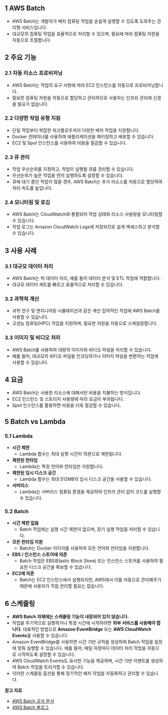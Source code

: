 ## 1 AWS Batch

- AWS Batch는 개발자가 배치 컴퓨팅 작업을 손쉽게 실행할 수 있도록 도와주는 관리형 서비스입니다.
- 대규모의 컴퓨팅 작업을 효율적으로 처리할 수 있으며, 필요에 따라 컴퓨팅 자원을 자동으로 조절합니다.



## 2 주요 기능

### 2.1 자동 리소스 프로비저닝

- AWS Batch는 작업의 요구 사항에 따라 EC2 인스턴스를 자동으로 프로비저닝합니다.
- 필요한 컴퓨팅 자원을 자동으로 할당하고 관리하므로 사용자는 인프라 관리에 신경 쓸 필요가 없습니다.



### 2.2 다양한 작업 유형 지원

- 단일 작업부터 복잡한 워크플로우까지 다양한 배치 작업을 지원합니다.
- Docker 컨테이너를 사용하여 애플리케이션을 패키징하고 배포할 수 있습니다.
- EC2 및 Spot 인스턴스를 사용하여 비용을 절감할 수 있습니다.



### 2.3 큐 관리

- 작업 우선순위를 지정하고, 작업이 실행될 큐를 관리할 수 있습니다.
- 우선순위가 높은 작업을 먼저 실행하도록 설정할 수 있습니다.
- 큐에 대기 중인 작업이 많을 경우, AWS Batch는 추가 리소스를 자동으로 할당하여 처리 속도를 높입니다.



### 2.4 모니터링 및 로깅

- AWS Batch는 CloudWatch와 통합되어 작업 상태와 리소스 사용량을 모니터링할 수 있습니다.
- 작업 로그는 Amazon CloudWatch Logs에 저장되므로 쉽게 액세스하고 분석할 수 있습니다.



## 3 사용 사례

### 3.1 대규모 데이터 처리

- AWS Batch는 빅 데이터 처리, 예를 들어 데이터 분석 및 ETL 작업에 적합합니다.
- 대규모 데이터 세트를 빠르고 효율적으로 처리할 수 있습니다.



### 3.2 과학적 계산

- 과학 연구 및 엔지니어링 시뮬레이션과 같은 계산 집약적인 작업에 AWS Batch를 사용할 수 있습니다.
- 고성능 컴퓨팅(HPC) 작업을 지원하며, 필요한 자원을 자동으로 스케일링합니다.



### 3.3 이미지 및 비디오 처리

- AWS Batch를 사용하여 대량의 이미지와 비디오 파일을 처리할 수 있습니다.
- 예를 들어, 대규모의 비디오 파일을 인코딩하거나 이미지 파일을 변환하는 작업에 사용할 수 있습니다.



## 4 요금

- AWS Batch는 사용한 리소스에 대해서만 비용을 지불하는 방식입니다.
- EC2 인스턴스 및 스토리지 사용량에 따라 요금이 부과됩니다.
- Spot 인스턴스를 활용하면 비용을 더욱 절감할 수 있습니다.



## 5 Batch vs Lambda

### 5.1 Lambda

- **시간 제한**
	- Lambda 함수는 최대 실행 시간이 15분으로 제한됩니다.
- **제한된 런타임**
	- Lambda는 특정 언어와 런타임만 지원합니다.
- **제한된 임시 디스크 공간**
	- Lambda 함수는 최대 512MB의 임시 디스크 공간을 사용할 수 있습니다.
- **서버리스**
	- Lambda는 서버리스 컴퓨팅 환경을 제공하여 인프라 관리 없이 코드를 실행할 수 있습니다.



### 5.2 Batch

- **시간 제한 없음**
	- Batch 작업에는 실행 시간 제한이 없으며, 장기 실행 작업을 처리할 수 있습니다.
- **모든 런타임 지원**
	- Batch는 Docker 이미지를 사용하여 모든 언어와 런타임을 지원합니다.
- **EBS / 인스턴스 스토어에 의존**
	- Batch 작업은 EBS(Elastic Block Store) 또는 인스턴스 스토어를 사용하여 필요한 디스크 공간을 확보할 수 있습니다.
- **EC2에 의존** 
	- Batch는 EC2 인스턴스에서 실행되지만, AWS에서 이를 자동으로 관리해주기 때문에 사용자가 직접 관리할 필요는 없습니다.



## 6 스케줄링

- **AWS Batch 자체에는 스케줄링 기능이 내장되어 있지 않습니다.**
- 작업을 주기적으로 실행하거나 특정 시간에 시작하려면 **외부 서비스를 사용해야 합니다**. 대표적인 방법으로 **Amazon EventBridge** 또는 **AWS CloudWatch Events**를 사용할 수 있습니다.
- Amazon EventBridge를 사용하면 시간 기반 규칙을 생성하여 Batch 작업을 일정에 맞춰 실행할 수 있습니다. 예를 들어, 매일 자정마다 데이터 처리 작업을 자동으로 시작하도록 설정할 수 있습니다.
- AWS CloudWatch Events도 유사한 기능을 제공하며, 시간 기반 이벤트를 생성하여 Batch 작업을 트리거할 수 있습니다.
- 이러한 스케줄링 옵션을 통해 정기적인 배치 작업을 자동화하고 관리할 수 있습니다.



**참고 자료**
- [AWS Batch 공식 문서](https://docs.aws.amazon.com/batch/)
- [AWS Batch 블로그](https://aws.amazon.com/blogs/compute/category/compute/aws-batch/)
